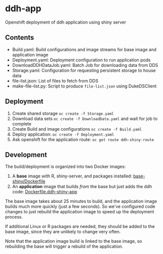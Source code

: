 ddh-app
=======

Openshift deployment of ddh application using shiny server

## Contents

- Build.yaml: Build configurations and image streams for base image and application image
- Deployment.yaml: Deployment configuration to run application pods
- DownloadDDHDataJob.yaml: Batch Job for downloading data from DDS
- Storage.yaml: Configuration for requesting persistent storage to house data
- file-list.json: List of files to fetch from DDS
- make-file-list.py: Script to produce `file-list.json` using DukeDSClient

## Deployment

1. Create shared storage `oc create -f Storage.yaml`
2. Download data sets `oc create -f DownloadData.yaml` and wait for job to complete
3. Create Build and image configurations `oc create -f Build.yaml`
4. Deploy application: `oc create -f Deployment.yaml`
5. Ask openshift for the application route: `oc get route ddh-shiny-route`

## Development

The build/deployment is organized into two Docker images:

1. A **base** image with R, shiny-server, and packages installed: [base-shiny/Dockerfile](../base-shiny/Dockerfile)
2. An **application** image that builds _from_ the base but just adds the ddh code: [Dockerfile.ddh-shiny-app](../Dockerfile.ddh-shiny-app)

The base image takes about 25 minutes to build, and the application image builds much more quickly (just a few seconds). So we've configured code changes to just rebuild the application image to speed up the deployment process.

If additional Linux or R packages are needed, they should be added to the base image, since they are unlikely to change very often.

Note that the application image build is linked to the base image, so rebuilding the base will trigger a rebuild of the application.
